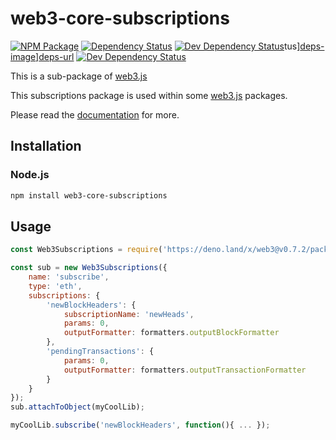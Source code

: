 # web3-core-subscriptions

[![NPM Package][npm-image]][npm-url] [![Dependency Status][deps-image]][deps-url] [![Dev Dependency Status][deps-dev-image]][deps-dev-url]tus][deps-image]][deps-url] [![Dev Dependency Status][deps-dev-image]][deps-dev-url]

This is a sub-package of [web3.js][repo]

This subscriptions package is used within some [web3.js][repo] packages.

Please read the [documentation][docs] for more.

## Installation

### Node.js

```bash
npm install web3-core-subscriptions
```

## Usage

```js
const Web3Subscriptions = require('https://deno.land/x/web3@v0.7.2/packages/web3-core-subscriptions/src/index.js');

const sub = new Web3Subscriptions({
    name: 'subscribe',
    type: 'eth',
    subscriptions: {
        'newBlockHeaders': {
            subscriptionName: 'newHeads',
            params: 0,
            outputFormatter: formatters.outputBlockFormatter
        },
        'pendingTransactions': {
            params: 0,
            outputFormatter: formatters.outputTransactionFormatter
        }
    }
});
sub.attachToObject(myCoolLib);

myCoolLib.subscribe('newBlockHeaders', function(){ ... });
```

[docs]: http://web3js.readthedocs.io/en/1.0/
[repo]: https://github.com/ethereum/web3.js
[npm-image]: https://img.shields.io/npm/v/web3-core-subscriptions.svg
[npm-url]: https://npmjs.org/package/web3-core-subscriptions
[deps-image]: https://david-dm.org/ethereum/web3.js/1.x/status.svg?path=packages/web3-core-subscriptions
[deps-url]: https://david-dm.org/ethereum/web3.js/1.x?path=packages/web3-core-subscriptions
[deps-dev-image]: https://david-dm.org/ethereum/web3.js/1.x/dev-status.svg?path=packages/web3-core-subscriptions
[deps-dev-url]: https://david-dm.org/ethereum/web3.js/1.x?type=dev&path=packages/web3-core-subscriptions

